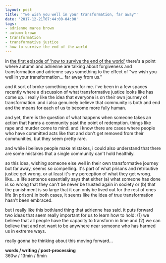 ```yaml
---
layout: post
title: '"we wish you well in your transformation, far away"'
date: '2017-12-21T07:44:00-04:00'
tags:
- adrienne maree brown
- autumn brown
- transformation
- transformative justice
- how to survive the end of the world
--- 
```


in [the first episode of 'how to survive the end of the world'](https://www.endoftheworldshow.org/blog/2017/11/21/god-is-change) there's a point where autumn and adrienne are talking about forgiveness and transformation and adrienne says something to the effect of "we wish you well in your transformation... far away from us."

and it sort of broke something open for me. i've been in a few spaces recently where a discussion of what transformative justice looks like has come up. i really like the idea that everyone is on their own journey of transformation. and i also genuinely believe that community is both and end and the means for each of us to become more fully human. 

and yet, there is the question of what happens when someone takes an action that harms a community past the point of redemption. things like rape and murder come to mind. and i know there are cases where people who have committed acts like that and don't get removed from their communities, but they seem pretty rare. 

and while i believe people make mistakes, i could also understand that there are some mistakes that a single community can't hold healthily. 

so this idea, wishing someone else well in their own transformative journey but far away, seems so compelling. it's part of what prisons and retributive justice get wrong. or at least it's my perception of what they get wrong. like... a life sentence essentially says that either (a) what someone has done is so wrong that they can't be never be trusted again in society or (b) that the punishment is so large that it can only be lived out for the rest of ones life (in prison).in both cases, it seems like the idea of true transformation hasn't been embraced.

but i really like this both/and thing that adrienne has said. it puts forward two ideas that seem really important for us to learn how to hold: (1) we believe that all people have the capacity to transform in time and (2) we can believe that and not want to be anywhere near someone who has harmed us in extreme ways. 

really gonna be thinking about this moving forward... 

<!-- hyperlink bank -->


<!-- &#042; = asterisk -->
<!-- &#039; = single quote '-->

**words / writing / post-processing**  
360w / 13min / 5min
